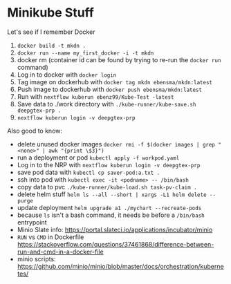#  Minikube Stuff

Let's see if I remember Docker

1. `docker build -t mkdn .`
2. `docker run --name my_first_docker -i -t mkdn`
3. docker rm <container id> (container id can be found by trying to re-run the `docker run` command)
4. Log in to docker with `docker login`
5. Tag image on dockerhub with `docker tag mkdn ebensma/mkdn:latest`
6. Push image to dockerhub with `docker push ebensma/mkdn:latest`
7. Run with `nextflow kuberun ebenz99/Kube-Test -latest`
8. Save data to ./work directory with `./kube-runner/kube-save.sh deepgtex-prp .`
9. `nextflow kuberun login -v deepgtex-prp`


Also good to know:
- delete unused docker images `docker rmi -f $(docker images | grep "<none>" | awk "{print \$3}")`
- run a deployment or pod `kubectl apply -f workpod.yaml`
- Log in to the NRP with `nextflow kuberun login -v deepgtex-prp`
- save pod data with `kubectl cp saver-pod:a.txt .`
- ssh into pod with `kubectl exec -it <podname> -- /bin/bash`
- copy data to pvc `./kube-runner/kube-load.sh task-pv-claim .`
- delete helm stuff `helm ls --all --short | xargs -L1 helm delete --purge`
- update deployment `helm upgrade a1 ./mychart --recreate-pods`
- because `ls` isn't a bash command, it needs be before a `/bin/bash` entrypoint
- Minio Slate info: https://portal.slateci.io/applications/incubator/minio
- `RUN` vs `CMD` in Dockerfile https://stackoverflow.com/questions/37461868/difference-between-run-and-cmd-in-a-docker-file
- minio scripts: https://github.com/minio/minio/blob/master/docs/orchestration/kubernetes/
